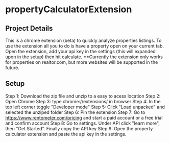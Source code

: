 # propertyCalculatorExtension

## Project Details
This is a chrome extension (beta) to quickly analyze properties listings. To use the extension all you to do is have a property open on your current tab. Open the extension, add your api key in the settings (this will expanded upon in the setup) then hit calculate. **Currently the extension only works for properties on realtor.com, but more websites will be supported in the future. 

## Setup
Step 1: Download the zip file and unzip to a easy to acess location
Step 2: Open Chrome
Step 3: type chrome://extensions/ in browser
Step 4: In the top left corner toggle "Developer mode"
Step 5: Click "Load unpacked" and selected the unziped folder
Step 6: Pin the extension
Step 7: Go to https://www.rentometer.com/pricing and start a paid account or a free trial and confirm account
Step 8: Go to settings. Under API click "learn more", then "Get Started". Finally copy the API key
Step 9: Open the property calculator extension and paste the api key in the settings. 
